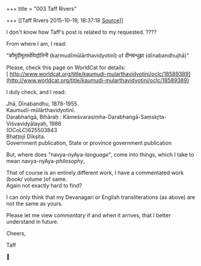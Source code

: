 +++
title = "003 Taff Rivers"

+++
[[Taff Rivers	2015-10-19, 18:37:18 [Source](https://groups.google.com/g/samskrita/c/TbzJ0R1j3EA)]]



  
I don't know how Taff's post is related to my requested. ???? [](http://www.worldcat.org/title/kaumudi-mularthavidyotini/oclc/18589389)  

  
 From where I am, I read:  
  
"कौमुदीमूलार्थविद्योतिनी (kaṛmudīmūlārthavidyotinī) of दीनबन्धुझा (dīnabandhujhā)"  

  
 Please, check this page on WorldCat for details:  
[
http://www.worldcat.org/title/kaumudi-mularthavidyotini/oclc/18589389](http://www.worldcat.org/title/kaumudi-mularthavidyotini/oclc/18589389)  
  

I duly check, and I read:  
  
Jhā, Dīnabandhu, 1878-1955.  
Kaumudī-mūlārthavidyotinī.  
Darabhaṅgā, Bihāraḥ : Kāmeśvarasiṃha-Darabhaṅgā-Saṃskr̥ta-Viśvavidyālayaḥ, 1986  
(OCoLC)625503843  
Bhaṭṭojī Dīkṣita.  
Government publication, State or province government publication  
  
But, where does "navya-nyAya-*language*", come into things, which I take to mean navya-nyAya-*philosophy*,  
  
That of course is an entirely different work, I have a commentated work (book/ volume )of same.  
Again not exactly hard to find?  
  
I can only think that my Devanagari or English transliterations (as above) are not the same as yours.  
  
  
Please let me view c*ommentary* if and when it arrives, that I better understand in future.  
  
  
Cheers,  
  
 Taff



